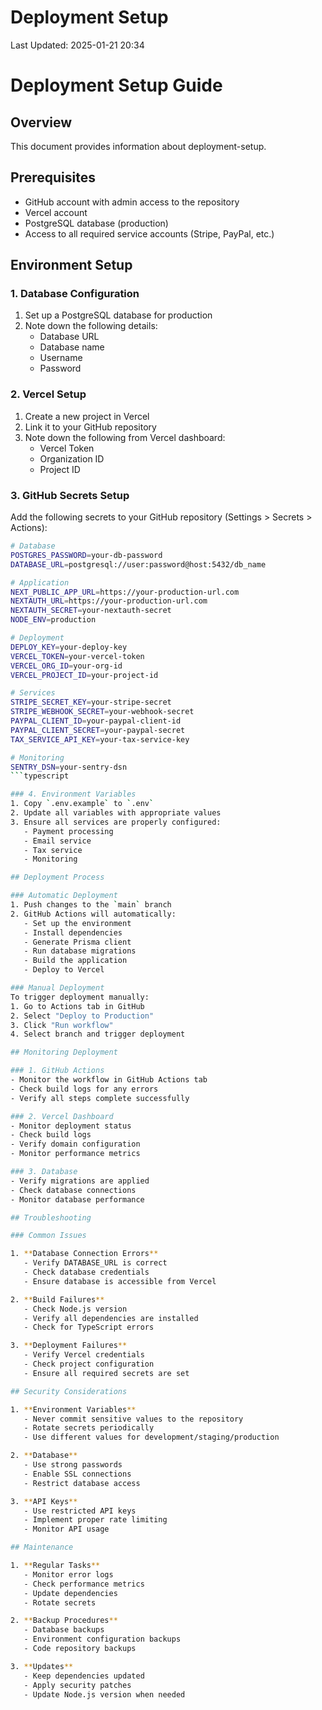 # Deployment Setup

Last Updated: 2025-01-21 20:34

# Deployment Setup Guide

## Overview

This document provides information about deployment-setup.


## Prerequisites
- GitHub account with admin access to the repository
- Vercel account
- PostgreSQL database (production)
- Access to all required service accounts (Stripe, PayPal, etc.)

## Environment Setup

### 1. Database Configuration
1. Set up a PostgreSQL database for production
2. Note down the following details:
   - Database URL
   - Database name
   - Username
   - Password

### 2. Vercel Setup
1. Create a new project in Vercel
2. Link it to your GitHub repository
3. Note down the following from Vercel dashboard:
   - Vercel Token
   - Organization ID
   - Project ID

### 3. GitHub Secrets Setup
Add the following secrets to your GitHub repository (Settings > Secrets > Actions):

```bash
# Database
POSTGRES_PASSWORD=your-db-password
DATABASE_URL=postgresql://user:password@host:5432/db_name

# Application
NEXT_PUBLIC_APP_URL=https://your-production-url.com
NEXTAUTH_URL=https://your-production-url.com
NEXTAUTH_SECRET=your-nextauth-secret
NODE_ENV=production

# Deployment
DEPLOY_KEY=your-deploy-key
VERCEL_TOKEN=your-vercel-token
VERCEL_ORG_ID=your-org-id
VERCEL_PROJECT_ID=your-project-id

# Services
STRIPE_SECRET_KEY=your-stripe-secret
STRIPE_WEBHOOK_SECRET=your-webhook-secret
PAYPAL_CLIENT_ID=your-paypal-client-id
PAYPAL_CLIENT_SECRET=your-paypal-secret
TAX_SERVICE_API_KEY=your-tax-service-key

# Monitoring
SENTRY_DSN=your-sentry-dsn
```typescript

### 4. Environment Variables
1. Copy `.env.example` to `.env`
2. Update all variables with appropriate values
3. Ensure all services are properly configured:
   - Payment processing
   - Email service
   - Tax service
   - Monitoring

## Deployment Process

### Automatic Deployment
1. Push changes to the `main` branch
2. GitHub Actions will automatically:
   - Set up the environment
   - Install dependencies
   - Generate Prisma client
   - Run database migrations
   - Build the application
   - Deploy to Vercel

### Manual Deployment
To trigger deployment manually:
1. Go to Actions tab in GitHub
2. Select "Deploy to Production"
3. Click "Run workflow"
4. Select branch and trigger deployment

## Monitoring Deployment

### 1. GitHub Actions
- Monitor the workflow in GitHub Actions tab
- Check build logs for any errors
- Verify all steps complete successfully

### 2. Vercel Dashboard
- Monitor deployment status
- Check build logs
- Verify domain configuration
- Monitor performance metrics

### 3. Database
- Verify migrations are applied
- Check database connections
- Monitor database performance

## Troubleshooting

### Common Issues

1. **Database Connection Errors**
   - Verify DATABASE_URL is correct
   - Check database credentials
   - Ensure database is accessible from Vercel

2. **Build Failures**
   - Check Node.js version
   - Verify all dependencies are installed
   - Check for TypeScript errors

3. **Deployment Failures**
   - Verify Vercel credentials
   - Check project configuration
   - Ensure all required secrets are set

## Security Considerations

1. **Environment Variables**
   - Never commit sensitive values to the repository
   - Rotate secrets periodically
   - Use different values for development/staging/production

2. **Database**
   - Use strong passwords
   - Enable SSL connections
   - Restrict database access

3. **API Keys**
   - Use restricted API keys
   - Implement proper rate limiting
   - Monitor API usage

## Maintenance

1. **Regular Tasks**
   - Monitor error logs
   - Check performance metrics
   - Update dependencies
   - Rotate secrets

2. **Backup Procedures**
   - Database backups
   - Environment configuration backups
   - Code repository backups

3. **Updates**
   - Keep dependencies updated
   - Apply security patches
   - Update Node.js version when needed 